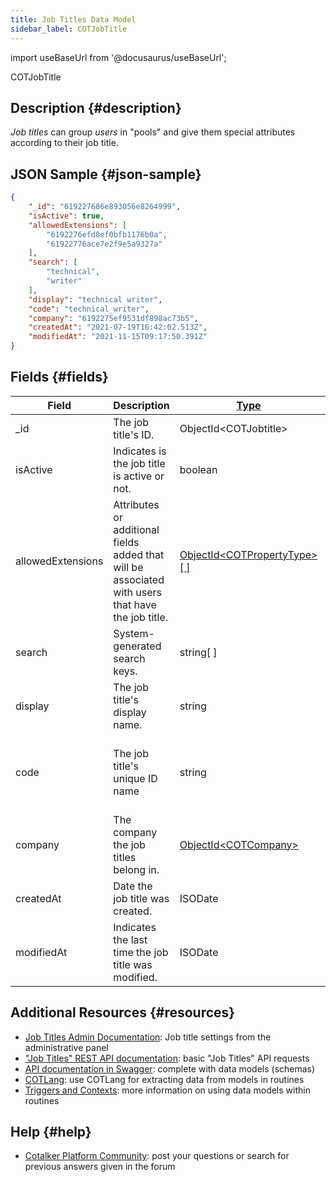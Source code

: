 ```yaml
---
title: Job Titles Data Model
sidebar_label: COTJobTitle
---
```

import useBaseUrl from '@docusaurus/useBaseUrl';

<span className="hero__subtitle">COTJobTitle</span>

## Description {#description}

_Job titles_ can group _users_ in "pools" and give them special attributes according to their job title. 

## JSON Sample {#json-sample}
```json
{
    "_id": "619227686e893056e8264999",
    "isActive": true,
    "allowedExtensions": [
        "6192276efd8ef0bfb1176b0a",
        "61922776ace7e2f9e5a9327a"
    ],
    "search": [
        "technical",
        "writer"
    ],
    "display": "technical writer",
    "code": "technical_writer",
    "company": "6192275ef9531df898ac73b5",
    "createdAt": "2021-07-19T16:42:02.513Z",
    "modifiedAt": "2021-11-15T09:17:50.391Z"
}
```

## Fields {#fields}

| Field | Description | [Type](/docs/documentation/models/overview_model#data-types) | Notes |
| ----  | -------- | ---- | ---- |
| \_id | The job title's ID. | ObjectId<COTJobtitle\> |
| isActive | Indicates is the job title is active or not. | boolean |
| allowedExtensions | Attributes or additional fields added that will be associated with users that have the job title. | [ObjectId<COTPropertyType\>[ ]](/docs/documentation/models/databases/model_propertytypes) |
| search | System-generated search keys. | string[ ] | Do not modify.
| display | The job title's display name. | string |
| code | The job title's unique ID name | string | Maximum 60 characters; only lowercase letters, numbers, and underscore allowed; must be unique.
| company | The company the job titles belong in. | [ObjectId<COTCompany\>](/docs/documentation/models/model_company) |
| createdAt | Date the job title was created. | ISODate | YYYY-MM-DDTHH:mm:ss.SSSZ
| modifiedAt | Indicates the last time the job title was modified. | ISODate | YYYY-MM-DDTHH:mm:ss.SSSZ

## Additional Resources {#resources}

- [Job Titles Admin Documentation](/docs/documentation/admin/admin_jobtitles): Job title settings from the administrative panel
- ["Job Titles" REST API documentation](/docs/documentation/api/users/jobtitles): basic "Job Titles" API requests
- [API documentation in Swagger](https://www.cotalker.com/swagger/core/?key=woubtjf4olr0t4zgutuwn6scbcm6hd3qh1cgl5obmohpbm3mfublnwcvv67lodgjvd3h86s9ppshtvmf95gepsqh6nizq9liu7f): complete with data models (schemas)
- [COTLang](/docs/documentation/automation/admin_cotlang): use COTLang for extracting data from models in routines
- [Triggers and Contexts](/docs/documentation/automation/triggers_and_contexts): more information on using data models within routines

## Help {#help}

- [Cotalker Platform Community](https://github.com/Cotalker/documentation/discussions): post your questions or search for previous answers given in the forum